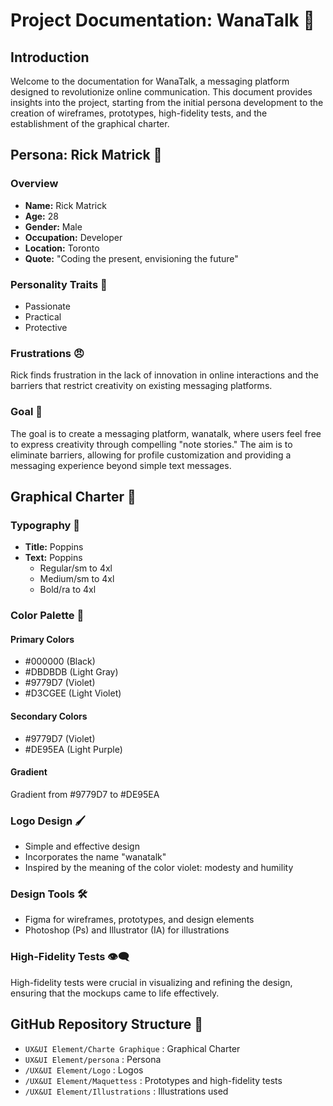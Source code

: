 # Project Documentation: WanaTalk 🚀

## Introduction

Welcome to the documentation for WanaTalk, a messaging platform designed to revolutionize online communication. This document provides insights into the project, starting from the initial persona development to the creation of wireframes, prototypes, high-fidelity tests, and the establishment of the graphical charter.

## Persona: Rick Matrick 🤵

### Overview

- **Name:** Rick Matrick
- **Age:** 28
- **Gender:** Male
- **Occupation:** Developer
- **Location:** Toronto
- **Quote:** "Coding the present, envisioning the future"

### Personality Traits 🌟

- Passionate
- Practical
- Protective

### Frustrations 😠

Rick finds frustration in the lack of innovation in online interactions and the barriers that restrict creativity on existing messaging platforms.

### Goal 🎯

The goal is to create a messaging platform, wanatalk, where users feel free to express creativity through compelling "note stories." The aim is to eliminate barriers, allowing for profile customization and providing a messaging experience beyond simple text messages.

## Graphical Charter 🎨

### Typography 📝

- **Title:** Poppins
- **Text:** Poppins
  - Regular/sm to 4xl
  - Medium/sm to 4xl
  - Bold/ra to 4xl

### Color Palette 🌈

#### Primary Colors

- #000000 (Black)
- #DBDBDB (Light Gray)
- #9779D7 (Violet)
- #D3CGEE (Light Violet)

#### Secondary Colors

- #9779D7 (Violet)
- #DE95EA (Light Purple)

#### Gradient

Gradient from #9779D7 to #DE95EA

### Logo Design 🖌️

- Simple and effective design
- Incorporates the name "wanatalk"
- Inspired by the meaning of the color violet: modesty and humility

### Design Tools 🛠️

- Figma for wireframes, prototypes, and design elements
- Photoshop (Ps) and Illustrator (IA) for illustrations

### High-Fidelity Tests 👁️‍🗨️

High-fidelity tests were crucial in visualizing and refining the design, ensuring that the mockups came to life effectively.

## GitHub Repository Structure 📂

- `UX&UI Element/Charte Graphique` : Graphical Charter
- `UX&UI Element/persona` : Persona
- `/UX&UI Element/Logo` : Logos
- `/UX&UI Element/Maquettess` : Prototypes and high-fidelity tests
- `/UX&UI Element/Illustrations` : Illustrations used
